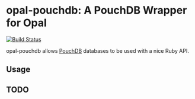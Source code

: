 # opal-pouchdb: A PouchDB Wrapper for Opal

[![Build Status](https://travis-ci.org/dodecaphonic/opal-pouchdb.svg?branch=master)](https://travis-ci.org/dodecaphonic/opal-pouchdb)

opal-pouchdb allows [PouchDB][pouchdb] databases to be used with a nice Ruby API.

## Usage

## TODO

[pouchdb]: http://pouchdb.com
